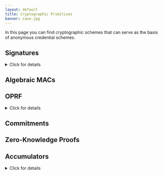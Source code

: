 ```yaml
---
layout: default
title: Cryptographic Primitives
banner: cave.jpg
---
```

In this page you can find cryptographic schemes that can serve as the basis of anonymous credential schemes.

## Signatures
<details>
<summary markdown="span">Click for details</summary>

### Blind Signatures

Blind Signatures are cryptographic signatures in which the message is blinded before being signed.
In this way, it is possible for the signer to sign a message without knowing its content.

### Blind RSA

### Blind Schnorr

Blind Schnorr signatures are derived from

Schnorr signatures gave rise to a plethora of variants, some of them with applications to anonymous credentials and e-voting.

Derived from Schnorr blind signatures, [partially blind signatures](https://www.iacr.org/archive/crypto2000/18800272/18800272.pdf) (Abe et al.) are signatures
 which allow the signature to contain a non-blinded part, that is mutually shared between the server and the client.

### Brand's blind signature [\[PDF\]](http://courses.csail.mit.edu/6.857/2009/handouts/untraceable.pdf)

### [BBS+ signatures] (Boneh-Boyen-Shacham signatures)

First introduced by [by Boneh et al.](http://crypto.stanford.edu/~dabo/papers/groupsigs.pdf)
as BBS signatures, and then later improved
[by Au et al.](http://web.cs.iastate.edu/~wzhang/teach-552/ReadingList/552-14.pdf)
as BBS+ signatures. Also studied [by Camenisch et al.](https://eprint.iacr.org/2016/663.pdf).

They allow the multi-message signing while producing a single output
signature. This fits naturally the use case of attributes in anonymous
credentials.

While pairings are used during the scheme, they are not used for signature
verification.

Also used in the [EPID scheme](https://eprint.iacr.org/2009/095.pdf).

[BBS+ signatures]: http://web.cs.iastate.edu/~wzhang/teach-552/ReadingList/552-14.pdf)


[Implementation](https://github.com/hyperledger/ursa/tree/master/libzmix/bbs)

[Working Group](https://w3c-ccg.github.io/ldp-bbs2020/) for web based credentials. 

### [PS signatures] (Pointcheval-Sanders signatures)

Usually used for threshold issuance.

[Related signature scheme](https://eprint.iacr.org/2020/016.pdf)

[PS signatures]: https://eprint.iacr.org/2015/525.pdf

### [BLS signatures] (Boneh–Lynn–Shacham signatures)

[BLS signatures]: https://www.iacr.org/archive/asiacrypt2001/22480516.pdf


### [Mercurial Signatures]

Notes: Mercurial signatures can [be used](https://eprint.iacr.org/2018/923.pdf) to create delegetable credentials.

[Mercurial Signatures]: https://eprint.iacr.org/2020/979

### Signatures of Knowledge
</details>

## Algebraic MACs


## OPRF
<details>
<summary markdown="span">Click for details</summary>
- Jareki et al. (for Privacy Pass)
- Naor-Reingold
</details>

## Commitments
## Zero-Knowledge Proofs

## Accumulators
<details>
<summary markdown="span">Click for details</summary>

A cryptographic accumulator aggregates many different values into a
fixed-length digest. They also allow to verify whether an element is
accumulated or not using a *membership witness*. In the context of anonymous
credentials, accumulators can be used to implement various shapes of credential
revocation.

Accumulators were first introduced by [Benaloh and De
Mare](https://link.springer.com/content/pdf/10.1007%2F3-540-48285-7_24.pdf) as
a time-stamping protocol.

The main constructions for dynamic accumulators according to [Benarroch et
al](https://eprint.iacr.org/2019/1255.pdf) and [Boneh et
al](https://eprint.iacr.org/2018/1188.pdf) are:

- RSA-Based: Slow to bootstrap, reasonable performance for updates, proof
  generation and verification ([BP97,CL02,  LLX07,  Lip12])
- ECC-based: Smaller and faster proofs than RSA. Setup parameters large and the
  number of elements they support is fixed after creation. Work on curves that
  support bilinear pairings. ([DT08,  CKS09,  Ngu05])
- Merkle hash trees: Short setup parameters and accumulator size depends on
  tree depth ([[Mer88, CHKO08])

[Example ECC-based scheme](https://eprint.iacr.org/2020/777.pdf)
and [example RSA-based implementation](https://github.com/mikelodder7/accumulator-rs).

</details>

